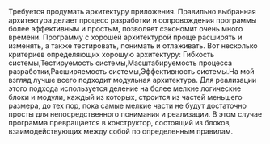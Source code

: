 Требуется продумать архитектуру приложения. Правильно выбранная архитектура делает процесс разработки и сопровождения программы более эффективным и простым, позволяет сэкономит очень много времени.
Программу с хорошей архитектурой проще расширять и изменять, а также тестировать, понимать и отлаживать.
Вот несколько критериев определяющих хорошую архитектуру: Гибкость системы,Тестируемость системы,Масштабируемость процесса разработки,Расширяемость системы,Эффективность системы.На мой взгляд лучше всего подходит модульная архитектура.
Для реализации этого подхода используется деление на более мелкие логические блоки и модули, каждый из которых, строится из частей меньшего размера, до тех пор, пока самые мелкие части не будут достаточно просты для непосредственного понимания и реализации.
В этом случае программа превращается в конструктор, состоящий из блоков, взаимодействующих между собой по определенным правилам.